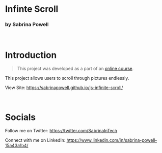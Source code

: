 # Infinte Scroll
### by Sabrina Powell
<br>

# Introduction

> This project was developed as a part of an [online course](https://www.udemy.com/course/javascript-web-projects-to-build-your-portfolio-resume/). 

This project allows users to scroll through pictures endlessly.

View Site: https://sabrinapowell.github.io/js-infinite-scroll/


<br>

# Socials
Follow me on Twitter: https://twitter.com/SabrinaInTech

Connect with me on LinkedIn: https://www.linkedin.com/in/sabrina-powell-15a43a1b4/